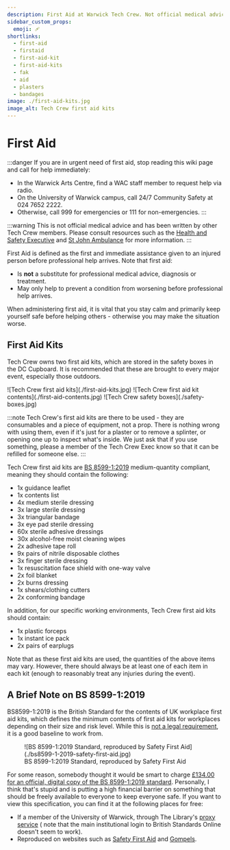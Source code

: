 ```yaml
---
description: First Aid at Warwick Tech Crew. Not official medical advice.
sidebar_custom_props:
  emoji: 🩹
shortlinks:
  - first-aid
  - firstaid
  - first-aid-kit
  - first-aid-kits
  - fak
  - aid
  - plasters
  - bandages
image: ./first-aid-kits.jpg
image_alt: Tech Crew first aid kits
---
```


# First Aid

:::danger
If you are in urgent need of first aid, stop reading this wiki page and call for help immediately:

* In the Warwick Arts Centre, find a WAC staff member to request help via radio.
* On the University of Warwick campus, call 24/7 Community Safety at 024 7652 2222.
* Otherwise, call 999 for emergencies or 111 for non-emergencies.
  :::

:::warning
This is not official medical advice and has been written by other Tech Crew members. Please consult resources such as
the [Health and Safety Executive](https://www.hse.gov.uk/simple-health-safety/firstaid/index.htm) and
[St John Ambulance](https://www.sja.org.uk/get-advice/) for more information.
:::

First Aid is defined as the first and immediate assistance given to an injured person before professional help arrives.
Note that first aid:

* Is **not** a substitute for professional medical advice, diagnosis or treatment.
* May only help to prevent a condition from worsening before professional help arrives.

When administering first aid, it is vital that you stay calm and primarily keep yourself safe before helping others -
otherwise you may make the situation worse.

## First Aid Kits

Tech Crew owns two first aid kits, which are stored in the safety boxes in the DC Cupboard. It is recommended that these
are brought to every major event, especially those outdoors.

<div class="img-small img-gallery">
![Tech Crew first aid kits](./first-aid-kits.jpg)
![Tech Crew first aid kit contents](./first-aid-contents.jpg)
![Tech Crew safety boxes](./safety-boxes.jpg)
</div>

:::note
Tech Crew's first aid kits are there to be used - they are consumables and a piece of equipment, not a prop. There is
nothing wrong with using them, even if it's just for a plaster or to remove a splinter, or opening one up to inspect
what's inside. We just ask that if you use something, please a member of the Tech Crew Exec know so that it can be
refilled for someone else.
:::

Tech Crew first aid kits are [BS 8599-1:2019](https://www.safetyfirstaid.co.uk/british-standard-first-aid-kit-contents/)
medium-quantity compliant, meaning they should contain the following:

* 1x guidance leaflet
* 1x contents list
* 4x medium sterile dressing
* 3x large sterile dressing
* 3x triangular bandage
* 3x eye pad sterile dressing
* 60x sterile adhesive dressings
* 30x alcohol-free moist cleaning wipes
* 2x adhesive tape roll
* 9x pairs of nitrile disposable clothes
* 3x finger sterile dressing
* 1x resuscitation face shield with one-way valve
* 2x foil blanket
* 2x burns dressing
* 1x shears/clothing cutters
* 2x conforming bandage

In addition, for our specific working environments, Tech Crew first aid kits should contain:

* 1x plastic forceps
* 1x instant ice pack
* 2x pairs of earplugs

Note that as these first aid kits are used, the quantities of the above items may vary. However, there should always be
at least one of each item in each kit (enough to reasonably treat any injuries during the event).

## A Brief Note on BS 8599-1:2019

BS8599-1:2019 is the British Standard for the contents of UK workplace first aid kits, which defines the minimum
contents of first aid kits for workplaces depending on their size and risk level. While this
is [not a legal requirement](https://www.hse.gov.uk/simple-health-safety/firstaid/what-to-put-in-your-first-aid-kit.htm),
it is a good baseline to work from.

<figure>
![BS 8599-1:2019 Standard, reproduced by Safety First Aid](./bs8599-1-2019-safety-first-aid.jpg)
<figcaption>BS 8599-1:2019 Standard, reproduced by Safety First Aid</figcaption>
</figure>


For some reason, somebody thought it would be smart to
charge [£134.00 for an official, digital copy of the BS 8599-1:2019 standard](https://knowledge.bsigroup.com/products/workplace-first-aid-kits-specification-for-the-contents-of-workplace-first-aid-kits-1?version=standard&tab=overview).
Personally, I think that's stupid and is putting
a high financial barrier on something that should be freely available to everyone to keep everyone safe. If you want to
view this specification, you can find it at the following places for free:

* If a member of the University of Warwick, through The
  Library's [proxy service](https://warwick.ac.uk/services/library/find-resources/e-access/british-standards-online) (
  note that the main institutional login to British Standards Online doesn't seem to work).
* Reproduced on websites such
  as [Safety First Aid](https://www.safetyfirstaid.co.uk/british-standard-first-aid-kit-contents/)
  and [Gompels](https://www.gompels.co.uk/what-is-bs-8599-1.html).